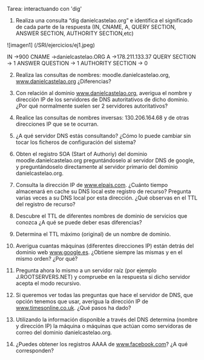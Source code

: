 Tarea: interactuando con 'dig'


1. Realiza una consulta “dig danielcastelao.org” e identifica el significado de cada parte
de la respuesta (IN, CNAME, A, QUERY SECTION, ANSWER SECTION, AUTHORITY SECTION,etc)
 
![imagen1] (/SRI/ejercicios/ej1.jpeg)


IN →900
CNAME →danielcastelao.ORG
A →178.211.133.37
QUERY SECTION → 1
ANSWER QUESTION → 1
AUTHORITY SECTION → 0


2. Realiza las consultas de nombres: moodle.danielcastelao.org, www.danielcastelao.org
¿Diferencias?






3. Con relación al dominio www.danielcastelao.org, averigua el nombre y dirección IP de
los servidores de DNS autoritativos de dicho dominio. ¿Por qué normalmente suelen ser 2
servidores autoritativos?


4. Realice las consultas de nombres inversas: 130.206.164.68 y de otras direcciones IP que
se te ocurran.


5. ¿A qué servidor DNS estás consultando? ¿Cómo lo puede cambiar sin tocar los
ficheros de configuración del sistema?


6. Obten el registro SOA (Start of Authoriy) del dominio moodle.danielcastelao.org
preguntándoselo al servidor DNS de google, y preguntándoselo directamente al servidor
primario del dominio danielcastelao.org.


7. Consulta la dirección IP de www.elpais.com. ¿Cuánto tiempo almacenará en cache su
DNS local este registro de recurso? Pregunta varias veces a su DNS local por esta dirección.
¿Qué observas en el TTL del registro de recurso?


8. Descubre el TTL de diferentes nombres de dominio de servicios que conozca ¿A qué
se puede deber esas diferencias?


9. Determina el TTL máximo (original) de un nombre de dominio.


10. Averigua cuantas máquinas (diferentes direcciones IP) están detrás del dominio web
www.google.es. ¿Obtiene siempre las mismas y en el mismo orden? ¿Por qué?


11. Pregunta ahora lo mismo a un servidor raíz (por ejemplo J.ROOTSERVERS.NET) y
compruebe en la respuesta si dicho servidor acepta el modo recursivo.


12. Si queremos ver todas las preguntas que hace el servidor de DNS, que opción
tenemos que usar, averigua la dirección IP de www.timesonline.co.uk. ¿Qué pasos ha dado?


13. Utilizando la información disponible a través del DNS determina (nombre y dirección
IP) la máquina o máquinas que actúan como servidoras de correo del dominio
danielcastelao.org.


14. ¿Puedes obtener los registros AAAA de www.facebook.com? ¿A qué corresponden?


